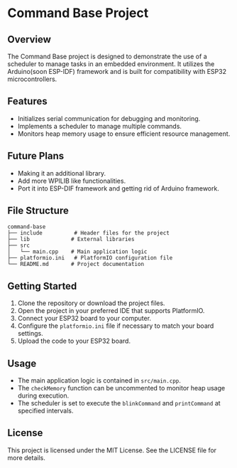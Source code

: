 # Command Base Project

## Overview
The Command Base project is designed to demonstrate the use of a scheduler to manage tasks in an embedded environment. It utilizes the Arduino(soon ESP-IDF) framework and is built for compatibility with ESP32 microcontrollers.

## Features
- Initializes serial communication for debugging and monitoring.
- Implements a scheduler to manage multiple commands.
- Monitors heap memory usage to ensure efficient resource management.

## Future Plans
- Making it an additional library.
- Add more WPILIB like functionalities.
- Port it into ESP-DIF framework and getting rid of Arduino framework.

## File Structure
```
command-base
├── include          # Header files for the project
├── lib             # External libraries
├── src
│   └── main.cpp    # Main application logic
├── platformio.ini   # PlatformIO configuration file
└── README.md       # Project documentation
```

## Getting Started
1. Clone the repository or download the project files.
2. Open the project in your preferred IDE that supports PlatformIO.
3. Connect your ESP32 board to your computer.
4. Configure the `platformio.ini` file if necessary to match your board settings.
5. Upload the code to your ESP32 board.

## Usage
- The main application logic is contained in `src/main.cpp`.
- The `checkMemory` function can be uncommented to monitor heap usage during execution.
- The scheduler is set to execute the `blinkCommand` and `printCommand` at specified intervals.

## License
This project is licensed under the MIT License. See the LICENSE file for more details.
